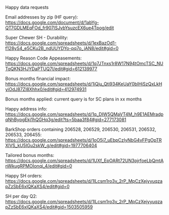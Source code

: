 
Happy data requests

Email addresses by zip (HF query): https://docs.google.com/document/d/1abYg-QT7GDLMEqFOd_fr907lSJvbYsuzcEX6ue4Tpog/edit

Super Chewer SH - Durability: https://docs.google.com/spreadsheets/d/1exBazOd1-f128yS4_e5CKu2B_ndUUYDYo-pq7o_jAN8/edit#gid=0

Happy Reason Code Appeasements: https://docs.google.com/spreadsheets/d/1q7JTnxs1r8W17N94tOmcTSC_NUTqQKN3HJYDaPTUQ7I/edit#gid=612139977

Bonus months financial impact: https://docs.google.com/spreadsheets/d/1iQju_Qti934KeUaY0bIHjSzQxLkHyiOdJ87Zl8Xhhx0/edit#gid=412974931

Bonus months applied: current query is for SC plans in xx months

Happy address info: https://docs.google.com/spreadsheets/d/1q_DIW5QMaVT4M_h9E1AEMradpqNhBypgEkj1hQGHq3g/edit?ts=5baa3f84#gid=277173081

BarkShop orders containing 206528, 206529, 206530, 206531, 206532, 206533, 206455: https://docs.google.com/spreadsheets/d/1oO5j7_uEbpCzIyNbG4vFPgOpTRXlVS_kU5IGu2skW_g/edit#gid=1977706404

Tailored bonus months: https://docs.google.com/spreadsheets/d/1UXf_EpOARt72UN3pjrfoeLbQmtAnWkugRPMOIonqi_4/edit#gid=0


Happy SH orders: https://docs.google.com/spreadsheets/d/1lLcsm1ro3v_2rP_MpCzXejyyuqzapZzSbE6xlQKaXS4/edit#gid=0

SH per day Q2: https://docs.google.com/spreadsheets/d/1lLcsm1ro3v_2rP_MpCzXejyyuqzapZzSbE6xlQKaXS4/edit#gid=1503505959
